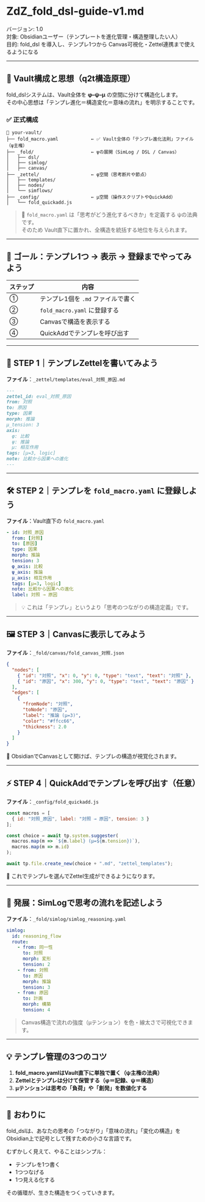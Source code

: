 # ZdZ_fold_dsl-guide-v1.md
バージョン: 1.0  
対象: Obsidianユーザー（テンプレートを進化管理・構造整理したい人）  
目的: fold_dsl を導入し、テンプレ1つから Canvas可視化・Zettel連携まで使えるようになる

---

## 🔷 Vault構成と思想（q2t構造原理）

fold_dslシステムは、Vault全体を **φ–ψ–μ** の空間に分けて構造化します。  
その中心思想は「テンプレ進化＝構造変化＝意味の流れ」を明示することです。

### ✅ 正式構成

```plaintext
📁 your-vault/
├── fold_macro.yaml            ← ✅ Vault全体の「テンプレ進化法則」ファイル（ψ主権）
├── _fold/                     ← ψの展開（SimLog / DSL / Canvas）
│   ├── dsl/
│   ├── simlog/
│   ├── canvas/
├── _zettel/                   ← φ空間（思考断片や節点）
│   ├── templates/
│   ├── nodes/
│   └── simflows/
├── _config/                   ← μ空間（操作スクリプトやQuickAdd）
│   └── fold_quickadd.js
```

> 🧠 `fold_macro.yaml` は「思考がどう進化するべきか」を定義する ψの法典です。  
> そのため Vault直下に置かれ、全構造を統括する地位を与えられます。

---

## 🎯 ゴール：テンプレ1つ → 表示 → 登録までやってみよう

| ステップ | 内容 |
|----------|------|
| ①        | テンプレ1個を `.md` ファイルで書く |
| ②        | `fold_macro.yaml` に登録する |
| ③        | Canvasで構造を表示する |
| ④        | QuickAddでテンプレを呼び出す |

---

## 🧪 STEP 1｜テンプレZettelを書いてみよう

**ファイル**：`_zettel/templates/eval_対照_原因.md`

```markdown
---
zettel_id: eval_対照_原因
from: 対照
to: 原因
type: 因果
morph: 推論
μ_tension: 3
axis:
  φ: 比較
  ψ: 推論
  μ: 相互作用
tags: [μ=3, logic]
note: 比較から因果への進化
---
```

---

## 🛠 STEP 2｜テンプレを `fold_macro.yaml` に登録しよう

**ファイル**：Vault直下の `fold_macro.yaml`

```yaml
- id: 対照_原因
  from: [対照]
  to: [原因]
  type: 因果
  morph: 推論
  tension: 3
  φ_axis: 比較
  ψ_axis: 推論
  μ_axis: 相互作用
  tags: [μ=3, logic]
  note: 比較から因果への進化
  label: 対照 → 原因
```

> 💡 これは「テンプレ」というより「思考のつながりの構造定義」です。

---

## 🖼 STEP 3｜Canvasに表示してみよう

**ファイル**：`_fold/canvas/fold_canvas_対照.json`

```json
{
  "nodes": [
    { "id": "対照", "x": 0, "y": 0, "type": "text", "text": "対照" },
    { "id": "原因", "x": 300, "y": 0, "type": "text", "text": "原因" }
  ],
  "edges": [
    {
      "fromNode": "対照",
      "toNode": "原因",
      "label": "推論 (μ=3)",
      "color": "#ffcc66",
      "thickness": 2.0
    }
  ]
}
```

📂 ObsidianでCanvasとして開けば、テンプレの構造が視覚化されます。

---

## ⚡ STEP 4｜QuickAddでテンプレを呼び出す（任意）

**ファイル**：`_config/fold_quickadd.js`

```javascript
const macros = [
  { id: "対照_原因", label: "対照 → 原因", tension: 3 }
];

const choice = await tp.system.suggester(
  macros.map(m => `${m.label} (μ=${m.tension})`),
  macros.map(m => m.id)
);

await tp.file.create_new(choice + ".md", "zettel_templates");
```

📎 これでテンプレを選んでZettel生成ができるようになります。

---

## 🌊 発展：SimLogで思考の流れを記述しよう

**ファイル**：`_fold/simlog/simlog_reasoning.yaml`

```yaml
simlog:
  id: reasoning_flow
  route:
    - from: 同一性
      to: 対照
      morph: 変形
      tension: 2
    - from: 対照
      to: 原因
      morph: 推論
      tension: 3
    - from: 原因
      to: 計画
      morph: 構築
      tension: 4
```

> Canvas構造で流れの強度（μテンション）を色・線太さで可視化できます。

---

## 💡 テンプレ管理の3つのコツ

1. **fold_macro.yamlはVault直下に単独で置く（ψ主権の法典）**
2. **Zettelとテンプレは分けて保管する（φ＝記録、ψ＝構造）**
3. **μテンションは思考の「負荷」や「創発」を数値化する**

---

## 🏁 おわりに

fold_dslは、あなたの思考の「つながり」「意味の流れ」「変化の構造」を  
Obsidian上で記号として残すための小さな言語です。

むずかしく見えて、やることはシンプル：

- テンプレを1つ書く  
- 1つつなげる  
- 1つ見える化する

その循環が、生きた構造をつくっていきます。
